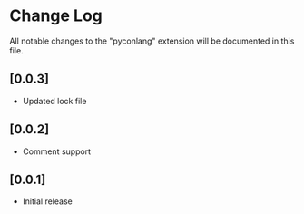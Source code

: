# Change Log

All notable changes to the "pyconlang" extension will be documented in this file.

## [0.0.3]

- Updated lock file

## [0.0.2]

- Comment support

## [0.0.1]

- Initial release